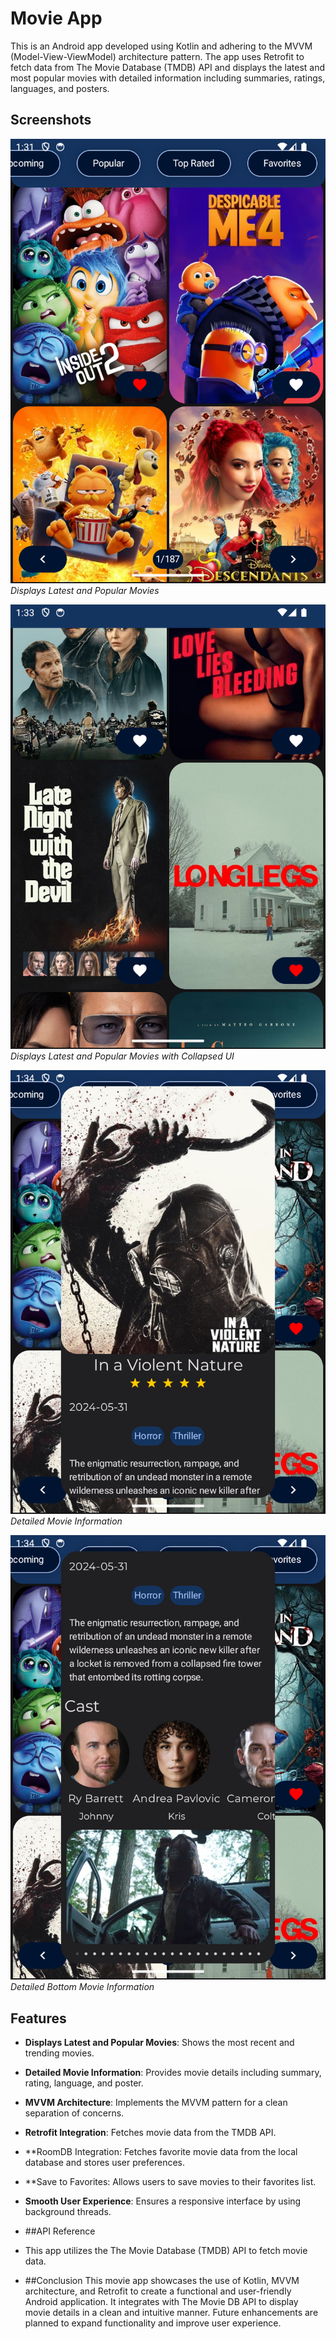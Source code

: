 # Movie App

This is an Android app developed using Kotlin and adhering to the MVVM (Model-View-ViewModel) architecture pattern.
The app uses Retrofit to fetch data from The Movie Database (TMDB) API and displays the latest and most popular movies with detailed information including summaries, ratings, languages, and posters.


## Screenshots

![Main Screen](screenshots/main_screen.png)  
*Displays Latest and Popular Movies*

![Main Screen with Collapsed UI](screenshots/main_screen_collapsed_bar.png)  
*Displays Latest and Popular Movies with Collapsed UI*

![Movie Details](screenshots/details.png)  
*Detailed Movie Information*

![Bottom Movie Details](screenshots/details_bottom.png)  
*Detailed Bottom Movie Information*

## Features

- **Displays Latest and Popular Movies**: Shows the most recent and trending movies.
- **Detailed Movie Information**: Provides movie details including summary, rating, language, and poster.
- **MVVM Architecture**: Implements the MVVM pattern for a clean separation of concerns.
- **Retrofit Integration**: Fetches movie data from the TMDB API.
- **RoomDB Integration: Fetches favorite movie data from the local database and stores user preferences.
- **Save to Favorites: Allows users to save movies to their favorites list.
- **Smooth User Experience**: Ensures a responsive interface by using background threads.

- ##API Reference
- This app utilizes the The Movie Database (TMDB) API to fetch movie data.

- ##Conclusion
This movie app showcases the use of Kotlin, MVVM architecture, and Retrofit to create a functional and user-friendly Android application. It integrates with The Movie DB API to display movie details in a clean and intuitive manner. Future enhancements are planned to expand functionality and improve user experience.
